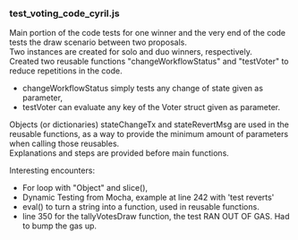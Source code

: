 
### test_voting_code_cyril.js 
Main portion of the code tests for one winner and the very end of the code tests the draw scenario between two proposals. \
Two instances are created for solo and duo winners, respectively. \
Created two reusable functions "changeWorkflowStatus" and "testVoter" to reduce repetitions in the code. 
- changeWorkflowStatus simply tests any change of state given as parameter,
- testVoter can evaluate any key of the Voter struct given as parameter.

Objects (or dictionaries) stateChangeTx and stateRevertMsg are used in the reusable functions, 
  as a way to provide the minimum amount of parameters when calling those reusables. \
Explanations and steps are provided before main functions.

Interesting encounters:
- For loop with "Object" and slice(),
- Dynamic Testing from Mocha, example at line 242 with 'test reverts'
- eval() to turn a string into a function, used in reusable functions.
- line 350 for the tallyVotesDraw function, the test RAN OUT OF GAS. Had to bump the gas up.
